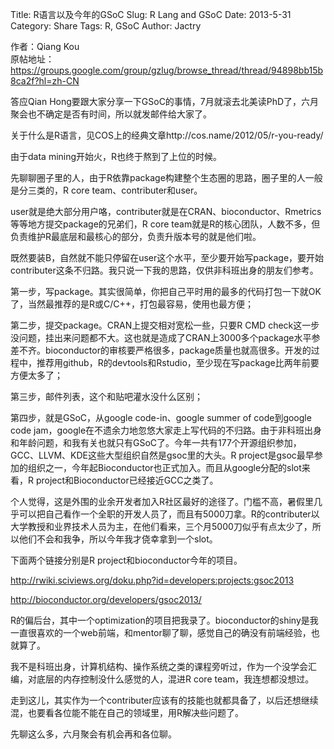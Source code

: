 Title: R语言以及今年的GSoC
Slug: R Lang and GSoC 
Date:  2013-5-31
Category: Share
Tags: R, GSoC
Author: Jactry

作者：Qiang Kou  
原帖地址：https://groups.google.com/group/gzlug/browse_thread/thread/94898bb15b8ca2f?hl=zh-CN  

答应Qian Hong要跟大家分享一下GSoC的事情，7月就滚去北美读PhD了，六月聚会也不确定是否有时间，所以就发邮件给大家了。  

关于什么是R语言，见COS上的经典文章http://cos.name/2012/05/r-you-ready/  

由于data mining开始火，R也终于熬到了上位的时候。  

先聊聊圈子里的人，由于R依靠package构建整个生态圈的思路，圈子里的人一般是分三类的，R core team、contributer和user。  

user就是绝大部分用户咯，contributer就是在CRAN、bioconductor、Rmetrics等等地方提交package的兄弟们，R core team就是R的核心团队，人数不多，但负责维护R最底层和最核心的部分，负责升版本号的就是他们啦。  

既然要装B，自然就不能只停留在user这个水平，至少要开始写package，要开始contributer这条不归路。我只说一下我的思路，仅供非科班出身的朋友们参考。  

第一步，写package。其实很简单，你把自己平时用的最多的代码打包一下就OK了，当然最推荐的是R或C/C++，打包最容易，使用也最方便；  

第二步，提交package。CRAN上提交相对宽松一些，只要R CMD check这一步没问题，挂出来问题都不大。这也就是造成了CRAN上3000多个package水平参差不齐。bioconductor的审核要严格很多，package质量也就高很多。开发的过程中，推荐用github，R的devtools和Rstudio，至少现在写package比两年前要方便太多了；  

第三步，邮件列表，这个和贴吧灌水没什么区别；  

第四步，就是GSoC，从google code-in、google summer of code到google code jam，google在不遗余力地忽悠大家走上写代码的不归路。由于非科班出身和年龄问题，和我有关也就只有GSoC了。今年一共有177个开源组织参加，GCC、LLVM、KDE这些大型组织自然是gsoc里的大头。R project是gsoc最早参加的组织之一，今年起Bioconductor也正式加入。而且从google分配的slot来看，R project和Bioconductor已经接近GCC之类了。  

个人觉得，这是外围的业余开发者加入R社区最好的途径了。门槛不高，暑假里几乎可以把自己看作一个全职的开发人员了，而且有5000刀拿。R的contributer以大学教授和业界技术人员为主，在他们看来，三个月5000刀似乎有点太少了，所以他们不会和我争，所以今年我才侥幸拿到一个slot。  

下面两个链接分别是R project和bioconductor今年的项目。  

http://rwiki.sciviews.org/doku.php?id=developers:projects:gsoc2013  

http://bioconductor.org/developers/gsoc2013/  

R的偏后台，其中一个optimization的项目把我录了。bioconductor的shiny是我一直很喜欢的一个web前端，和mentor聊了聊，感觉自己的确没有前端经验，也就算了。  

我不是科班出身，计算机结构、操作系统之类的课程旁听过，作为一个没学会汇编，对底层的内存控制没什么感觉的人，混进R core team，我连想都没想过。  

走到这儿，其实作为一个contributer应该有的技能也就都具备了，以后还想继续混，也要看各位能不能在自己的领域里，用R解决些问题了。  

先聊这么多，六月聚会有机会再和各位聊。  
